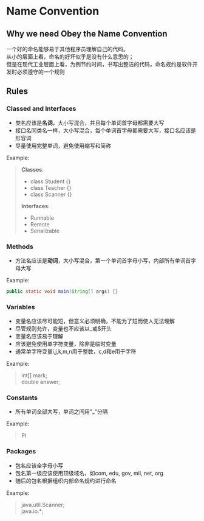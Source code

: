 # Name Convention

## Why we need Obey the Name Convention

一个好的命名能够易于其他程序员理解自己的代码。  
从小的层面上看，命名的好坏似乎是没有什么意思的；  
但是在现代工业层面上看，为例节约时间，书写出整洁的代码，命名规约是软件开发时必须遵守的一个规则

## Rules

### Classed and Interfaces

- 类名应该是**名词**，大小写混合，并且每个单词首字母都需要大写
- 接口名同类名一样，大小写混合，每个单词首字母都需要大写，接口名应该是形容词
- 尽量使用完整单词，避免使用缩写和简称

Example:
> **Classes**:  
> - class Student {}
> - class Teacher {}
> - class Scanner {}
> 
> **Interfaces**:
> - Runnable
> - Remote
> - Serializable

### Methods

- 方法名应该是**动词**，大小写混合，第一个单词首字母小写，内部所有单词首字母大写

Example:
```java
public static void main(String[] args) {}
```

### Variables

- 变量名应该尽可能短，但意义必须明确，不能为了短而使人无法理解
- 尽管规则允许，变量也不应该以_或$开头
- 变量名应该易于理解
- 应该避免使用单字符变量，除非是临时变量
- 通常单字符变量i,j,k,m,n用于整数，c,d和e用于字符

Example:
> int[] mark;  
> double answer;

### Constants

- 所有单词全部大写，单词之间用"_"分隔

Example:
> PI

### Packages

- 包名应该全字母小写
- 包名第一级应该使用顶级域名，如com, edu, gov, mil, net, org
- 随后的包名根据组织内部命名规约进行命名

Example:
> java.util.Scanner;  
> java.io.*;